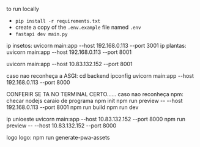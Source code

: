 to run locally
- `pip install -r requirements.txt`
- create a copy of the `.env.example` file named `.env`
- `fastapi dev main.py`

ip insetos: uvicorn main:app --host 192.168.0.113 --port 3001
ip plantas: uvicorn main:app --host 192.168.0.113 --port 8001

uvicorn main:app --host 10.83.132.152 --port 8001

caso nao reconheça a ASGI: cd backend
ipconfig
uvicorn main:app --host 192.168.0.113 --port 8000

CONFERIR SE TA NO TERMINAL CERTO......
caso nao reconheça npm: checar nodejs caraio de programa
npm init
npm run preview -- --host 192.168.0.113 --port 8001
npm run build
npm run dev 


ip unioeste
uvicorn main:app --host 10.83.132.152 --port 8000
npm run preview -- --host 10.83.132.152 --port 8000

logo
logo: npm run generate-pwa-assets